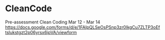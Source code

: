 # CleanCode

Pre-assessment Clean Coding Mar 12 - Mar 14
https://docs.google.com/forms/d/e/1FAIpQLSeOsPSnp3zr0IkgCu7ZLTP3oEftslukstgzt2p06yrsx6ipVA/viewform
